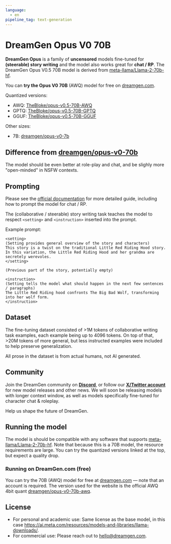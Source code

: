 ```yaml
---
language:
  - en
pipeline_tag: text-generation
---
```


# DreamGen Opus V0 70B

**DreamGen Opus** is a family of **uncensored** models fine-tuned for **(steerable) story writing** and the model also works great for **chat / RP**.
The DreamGen Opus V0.5 70B model is derived from [meta-llama/Llama-2-70b-hf](https://huggingface.co/meta-llama/Llama-2-70b-hf).

You can **try the Opus V0 70B** (AWQ) model for free on [dreamgen.com](https://dreamgen.com).

Quantized versions:

- AWQ: [TheBloke/opus-v0.5-70B-AWQ](https://huggingface.co/TheBloke/opus-v0.5-70B-AWQ)
- GPTQ: [TheBloke/opus-v0.5-70B-GPTQ](https://huggingface.co/TheBloke/opus-v0.5-70B-GPTQ)
- GGUF: [TheBloke/opus-v0.5-70B-GGUF](https://huggingface.co/TheBloke/opus-v0.5-70B-GGUF)

Other sizes:

- 7B: [dreamgen/opus-v0-7b](https://huggingface.co/dreamgen/opus-v0-7b)

## Difference from [dreamgen/opus-v0-70b](https://huggingface.co/dreamgen/opus-v0-70b)

The model should be even better at role-play and chat, and be slighly more "open-minded" in NSFW contexts.

## Prompting

Please see the [official documentation](https://dreamgen.com/docs/stories) for more detailed guide, including how to prompt the model for chat / RP.

The (collaborative / steerable) story writing task teaches the model to respect `<setting>` and `<instruction>` inserted into the prompt.

Example prompt:

```
<setting>
(Setting provides general overview of the story and characters)
This story is a twist on the traditional Little Red Riding Hood story.
In this variation, the Little Red Riding Hood and her grandma are secretely werevoles.
</setting>

(Previous part of the story, potentially empty)

<instruction>
(Setting tells the model what should happen in the next few sentences / paragraphs)
The Little Red Riding hood confronts The Big Bad Wolf, transforming into her wolf form.
</instruction>
```

## Dataset

The fine-tuning dataset consisted of >1M tokens of collaborative writing task examples, each example being up to 4096 tokens. On top of that, >20M tokens of more general, but less instructed examples were included to help preserve generalization.

All prose in the dataset is from actual humans, not AI generated.

## Community

Join the DreamGen community on [**Discord**](https://dreamgen.com/discord), or follow our [**X/Twitter account**](https://dreamgen.com/twitter) for new model releases and other news.
We will soon be releasing models with longer context window, as well as models specifically fine-tuned for character chat & roleplay.

Help us shape the future of DreamGen.

## Running the model

The model is should be compatible with any software that supports [meta-llama/Llama-2-70b-hf](https://huggingface.co/meta-llama/Llama-2-70b-hf).
Note that because this is a 70B model, the resource requirements are large. You can try the quantized versions linked at the top, but expect a quality drop.

### Running on DreamGen.com (free)

You can try the 70B (AWQ) model for free at [dreamgen.com](https://dreamgen.com) — note that an account is required.
The version used for the website is the official AWQ 4bit quant [dreamgen/opus-v0-70b-awq](https://huggingface.co/dreamgen/opus-v0-70b-awq).

## License

- For personal and academic use: Same license as the base model, in this case https://ai.meta.com/resources/models-and-libraries/llama-downloads/.
- For commercial use: Please reach out to hello@dreamgen.com.

